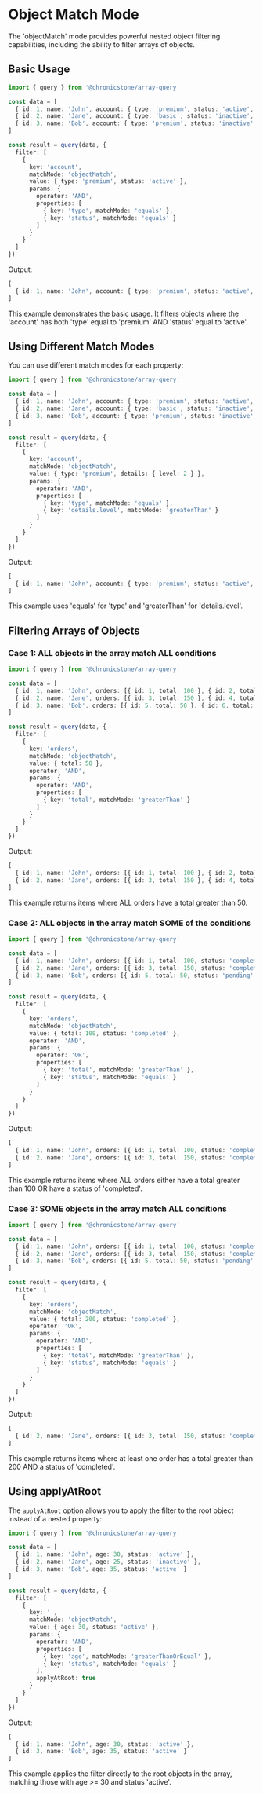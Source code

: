 # Object Match Mode

The 'objectMatch' mode provides powerful nested object filtering capabilities, including the ability to filter arrays of objects.

## Basic Usage

```ts twoslash
import { query } from '@chronicstone/array-query'

const data = [
  { id: 1, name: 'John', account: { type: 'premium', status: 'active', details: { level: 3 } } },
  { id: 2, name: 'Jane', account: { type: 'basic', status: 'inactive', details: { level: 1 } } },
  { id: 3, name: 'Bob', account: { type: 'premium', status: 'inactive', details: { level: 2 } } }
]

const result = query(data, {
  filter: [
    {
      key: 'account',
      matchMode: 'objectMatch',
      value: { type: 'premium', status: 'active' },
      params: {
        operator: 'AND',
        properties: [
          { key: 'type', matchMode: 'equals' },
          { key: 'status', matchMode: 'equals' }
        ]
      }
    }
  ]
})
```

Output:
```ts twoslash
[
  { id: 1, name: 'John', account: { type: 'premium', status: 'active', details: { level: 3 } } }
]
```

This example demonstrates the basic usage. It filters objects where the 'account' has both 'type' equal to 'premium' AND 'status' equal to 'active'.

## Using Different Match Modes

You can use different match modes for each property:

```ts twoslash
import { query } from '@chronicstone/array-query'

const data = [
  { id: 1, name: 'John', account: { type: 'premium', status: 'active', details: { level: 3 } } },
  { id: 2, name: 'Jane', account: { type: 'basic', status: 'inactive', details: { level: 1 } } },
  { id: 3, name: 'Bob', account: { type: 'premium', status: 'inactive', details: { level: 2 } } }
]

const result = query(data, {
  filter: [
    {
      key: 'account',
      matchMode: 'objectMatch',
      value: { type: 'premium', details: { level: 2 } },
      params: {
        operator: 'AND',
        properties: [
          { key: 'type', matchMode: 'equals' },
          { key: 'details.level', matchMode: 'greaterThan' }
        ]
      }
    }
  ]
})
```

Output:
```ts twoslash
[
  { id: 1, name: 'John', account: { type: 'premium', status: 'active', details: { level: 3 } } }
]
```

This example uses 'equals' for 'type' and 'greaterThan' for 'details.level'.

## Filtering Arrays of Objects

### Case 1: ALL objects in the array match ALL conditions

```ts twoslash
import { query } from '@chronicstone/array-query'

const data = [
  { id: 1, name: 'John', orders: [{ id: 1, total: 100 }, { id: 2, total: 200 }] },
  { id: 2, name: 'Jane', orders: [{ id: 3, total: 150 }, { id: 4, total: 300 }] },
  { id: 3, name: 'Bob', orders: [{ id: 5, total: 50 }, { id: 6, total: 250 }] }
]

const result = query(data, {
  filter: [
    {
      key: 'orders',
      matchMode: 'objectMatch',
      value: { total: 50 },
      operator: 'AND',
      params: {
        operator: 'AND',
        properties: [
          { key: 'total', matchMode: 'greaterThan' }
        ]
      }
    }
  ]
})
```

Output:
```ts twoslash
[
  { id: 1, name: 'John', orders: [{ id: 1, total: 100 }, { id: 2, total: 200 }] },
  { id: 2, name: 'Jane', orders: [{ id: 3, total: 150 }, { id: 4, total: 300 }] }
]
```

This example returns items where ALL orders have a total greater than 50.

### Case 2: ALL objects in the array match SOME of the conditions

```ts twoslash
import { query } from '@chronicstone/array-query'

const data = [
  { id: 1, name: 'John', orders: [{ id: 1, total: 100, status: 'completed' }, { id: 2, total: 200, status: 'pending' }] },
  { id: 2, name: 'Jane', orders: [{ id: 3, total: 150, status: 'completed' }, { id: 4, total: 300, status: 'completed' }] },
  { id: 3, name: 'Bob', orders: [{ id: 5, total: 50, status: 'pending' }, { id: 6, total: 250, status: 'completed' }] }
]

const result = query(data, {
  filter: [
    {
      key: 'orders',
      matchMode: 'objectMatch',
      value: { total: 100, status: 'completed' },
      operator: 'AND',
      params: {
        operator: 'OR',
        properties: [
          { key: 'total', matchMode: 'greaterThan' },
          { key: 'status', matchMode: 'equals' }
        ]
      }
    }
  ]
})
```

Output:
```ts twoslash
[
  { id: 1, name: 'John', orders: [{ id: 1, total: 100, status: 'completed' }, { id: 2, total: 200, status: 'pending' }] },
  { id: 2, name: 'Jane', orders: [{ id: 3, total: 150, status: 'completed' }, { id: 4, total: 300, status: 'completed' }] }
]
```

This example returns items where ALL orders either have a total greater than 100 OR have a status of 'completed'.

### Case 3: SOME objects in the array match ALL conditions

```ts twoslash
import { query } from '@chronicstone/array-query'

const data = [
  { id: 1, name: 'John', orders: [{ id: 1, total: 100, status: 'completed' }, { id: 2, total: 200, status: 'pending' }] },
  { id: 2, name: 'Jane', orders: [{ id: 3, total: 150, status: 'completed' }, { id: 4, total: 300, status: 'completed' }] },
  { id: 3, name: 'Bob', orders: [{ id: 5, total: 50, status: 'pending' }, { id: 6, total: 250, status: 'completed' }] }
]

const result = query(data, {
  filter: [
    {
      key: 'orders',
      matchMode: 'objectMatch',
      value: { total: 200, status: 'completed' },
      operator: 'OR',
      params: {
        operator: 'AND',
        properties: [
          { key: 'total', matchMode: 'greaterThan' },
          { key: 'status', matchMode: 'equals' }
        ]
      }
    }
  ]
})
```

Output:
```ts twoslash
[
  { id: 2, name: 'Jane', orders: [{ id: 3, total: 150, status: 'completed' }, { id: 4, total: 300, status: 'completed' }] }
]
```

This example returns items where at least one order has a total greater than 200 AND a status of 'completed'.

## Using applyAtRoot

The `applyAtRoot` option allows you to apply the filter to the root object instead of a nested property:

```ts twoslash
import { query } from '@chronicstone/array-query'

const data = [
  { id: 1, name: 'John', age: 30, status: 'active' },
  { id: 2, name: 'Jane', age: 25, status: 'inactive' },
  { id: 3, name: 'Bob', age: 35, status: 'active' }
]

const result = query(data, {
  filter: [
    {
      key: '',
      matchMode: 'objectMatch',
      value: { age: 30, status: 'active' },
      params: {
        operator: 'AND',
        properties: [
          { key: 'age', matchMode: 'greaterThanOrEqual' },
          { key: 'status', matchMode: 'equals' }
        ],
        applyAtRoot: true
      }
    }
  ]
})
```

Output:
```ts twoslash
[
  { id: 1, name: 'John', age: 30, status: 'active' },
  { id: 3, name: 'Bob', age: 35, status: 'active' }
]
```

This example applies the filter directly to the root objects in the array, matching those with age >= 30 and status 'active'.
